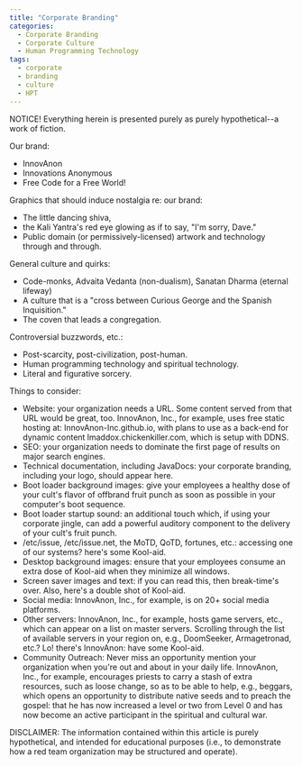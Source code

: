 ```yaml
---
title: "Corporate Branding"
categories:
  - Corporate Branding
  - Corporate Culture
  - Human Programming Technology
tags:
  - corporate
  - branding
  - culture
  - HPT
---
```


NOTICE! Everything herein is presented purely as purely hypothetical--a work of fiction.



Our brand:
- InnovAnon
- Innovations Anonymous
- Free Code for a Free World!

Graphics that should induce nostalgia re: our brand:
- The little dancing shiva,
- the Kali Yantra's red eye glowing as if to say, "I'm sorry, Dave."
- Public domain (or permissively-licensed) artwork and technology through and through.

General culture and quirks:
- Code-monks, Advaita Vedanta (non-dualism), Sanatan Dharma (eternal lifeway)
- A culture that is a "cross between Curious George and the Spanish Inquisition."
- The coven that leads a congregation.

Controversial buzzwords, etc.:
- Post-scarcity, post-civilization, post-human.
- Human programming technology and spiritual technology.
- Literal and figurative sorcery.

Things to consider:
- Website:
  your organization needs a URL.
  Some content served from that URL would be great, too.
  InnovAnon, Inc., for example, uses free static hosting at: InnovAnon-Inc.github.io,
  with plans to use as a back-end for dynamic content lmaddox.chickenkiller.com,
  which is setup with DDNS.
- SEO:
  your organization needs to dominate the first page of results on major search engines.
- Technical documentation, including JavaDocs:
  your corporate branding, including your logo, should appear here.
- Boot loader background images:
  give your employees a healthy dose of your cult's flavor of offbrand fruit punch as soon as possible in your computer's boot sequence.
- Boot loader startup sound:
  an additional touch which, if using your corporate jingle, can add a powerful auditory component to the delivery of your cult's fruit punch.
- /etc/issue, /etc/issue.net, the MoTD, QoTD, fortunes, etc.:
  accessing one of our systems? here's some Kool-aid.
- Desktop background images:
  ensure that your employees consume an extra dose of Kool-aid when they minimize all windows.
- Screen saver images and text:
  if you can read this, then break-time's over. Also, here's a double shot of Kool-aid.
- Social media:
  InnovAnon, Inc., for example, is on 20+ social media platforms.
- Other servers:
  InnovAnon, Inc., for example, hosts game servers, etc., which can appear on a list on master servers.
  Scrolling through the list of available servers in your region on, e.g., DoomSeeker, Armagetronad, etc.?
  Lo! there's InnovAnon: have some Kool-aid.
- Community Outreach:
  Never miss an opportunity mention your organization when you're out and about in your daily life.
  InnovAnon, Inc., for example, encourages priests to carry a stash of extra resources, such as loose change,
  so as to be able to help, e.g., beggars,
  which opens an opportunity to distribute native seeds and to preach the gospel:
  that he has now increased a level or two from Level 0
  and has now become an active participant in the spiritual and cultural war.



DISCLAIMER:
The information contained within this article is purely hypothetical,
and intended for educational purposes
(i.e., to demonstrate how a red team organization may be structured and operate).
